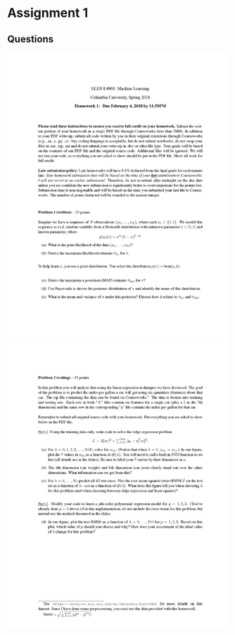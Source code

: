 # Assignment 1

## Questions
<img src="/Assignment1/Questions/ELEN4903_hw1_Spring2018_Page_1.png"> <img src="/Assignment1/Questions/ELEN4903_hw1_Spring2018_Page_2.png"> 
